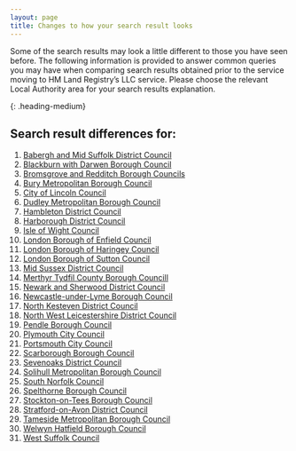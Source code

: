```yaml
---
layout: page
title: Changes to how your search result looks
--- 
```


Some of the search results may look a little different to those you have seen before. The following information is provided to answer common queries you may have when comparing search results obtained prior to the service moving to HM Land Registry’s LLC service. Please choose the relevant Local Authority area for your search results explanation.

{: .heading-medium}
<h2>Search result differences for:</h2>
<ol class='list list-bullet'>
    <li><a href='files/LA%20business%20rules/Babergh%20and%20Mid%20Suffolk%2020.01.2022.pdf' onclick='linkClicked()'>Babergh and Mid Suffolk District Council</a></li>
    <li><a href='files/LA%20business%20rules/Blackburn%20with%20Darwen%20.pdf' onclick='linkClicked()'>Blackburn with Darwen Borough Council</a></li>
    <li><a href='files/LA%20business%20rules/Bromsgrove%20and%20Redditch%2008.10.2021.pdf' onclick='linkClicked()'>Bromsgrove and Redditch Borough Councils</a></li>
    <li><a href='files/LA%20business%20rules/Bury%20Migration%20Hub%20Customer%20Document%20(002).pdf' onclick='linkClicked()'>Bury Metropolitan Borough Council</a></li>
    <li><a href='files/LA%20business%20rules/City%20Of%20Lincoln%20Customer%20Document.pdf' onclick='linkClicked()'>City of Lincoln Council</a></li>
    <li><a href='files/LA%20business%20rules/Dudley%20Metropolitan%20Borough%20Council%2008.07.2021.pdf' onclick='linkClicked()'>Dudley Metropolitan Borough Council</a></li>
    <li><a href='files/LA%20business%20rules/Hambleton%20District%20Council%2026.10.2021.pdf' onclick='linkClicked()'>Hambleton District Council</a></li>
    <li><a href='files/LA%20business%20rules/Harborough%20District%20Council%2029.04.2022.pdf' onclick='linkClicked()'>Harborough District Council</a></li>
    <li><a href='files/LA%20business%20rules/Isle%20of%20Wight%20Council.pdf' onclick='linkClicked()'>Isle of Wight Council</a></li>
    <li><a href='files/LA%20business%20rules/Enfield%20Customer%20Document%20v1.pdf' onclick='linkClicked()'>London Borough of Enfield Council</a></li>
    <li><a href='files/LA%20business%20rules/The%20London%20Borough%20of%20Haringey%20Council%2020-12-2021.pdf' onclick='linkClicked()'>London Borough of Haringey Council</a></li>
    <li><a href='files/LA%20business%20rules/London%20Borough%20of%20Sutton%20Council%2006.01.2022%20(1).pdf' onclick='linkClicked()'>London Borough of Sutton Council</a></li>
    <li><a href='files/LA%20business%20rules/Mid%20Sussex%2021.03.2022.pdf' onclick='linkClicked()'>Mid Sussex District Council</a></li>
    <li><a href='files/LA%20business%20rules/Merthyr%20Tydfil%20County%20Borough%20Council%2026.07.2022.pdf' onclick='linkClicked()'>Merthyr Tydfil County Borough Councill</a></li>
    <li><a href='files/LA%20business%20rules/Newark%20and%20Sherwood%2008.10.2021.pdf' onclick='linkClicked()'>Newark and Sherwood District Council</a></li>
     <li><a href='files/LA%20business%20rules/Newcastle-under-lyme%20borough%20council%2002.05.2022.pdf' onclick='linkClicked()'>Newcastle-under-Lyme Borough Council</a></li>
    <li><a href='files/LA%20business%20rules/North%20Kesteven%20District%20Council%2015.12.2021.pdf' onclick='linkClicked()'>North Kesteven District Council</a></li>
    <li><a href='files/LA%20business%20rules/North%20West%20Leicestershire%2027.07.2022.pdf' onclick='linkClicked()'>North West Leicestershire District Council</a></li>
    <li><a href='files/LA%20business%20rules/Pendle%20Borough%20Council%2016.11.2021.pdf' onclick='linkClicked()'>Pendle Borough Council</a></li>
    <li><a href='files/LA%20business%20rules/Plymouth%20City%20Council%2007.01.2022.pdf' onclick='linkClicked()'>Plymouth City Council</a></li>
    <li><a href='files/LA%20business%20rules/Portsmouth%20Customer%20Document.pdf' onclick='linkClicked()'>Portsmouth City Council</a></li>
    <li><a href='files/LA%20business%20rules/Scarborough%20Borough%20Council%2029.11.2021.pdf' onclick='linkClicked()'>Scarborough Borough Council</a></li>
    <li><a href='files/LA%20business%20rules/Sevenoaks%20District%20Council%2027.04.2021.pdf' onclick='linkClicked()'>Sevenoaks District Council</a></li>
    <li><a href='files/LA%20business%20rules/Solihull%20Metropolitan%20Borough%20Council%2025.04.2022.pdf' onclick='linkClicked()'>Solihull Metropolitan Borough Council</a></li>
    <li><a href='files/LA%20business%20rules/South%20Norfolk.pdf' onclick='linkClicked()'>South Norfolk Council</a></li>
    <li><a href='files/LA%20business%20rules/Spelthorne%20Borough%20Council%2023.04.21.pdf' onclick='linkClicked()'>Spelthorne Borough Council</a></li>
    <li><a href='files/LA%20business%20rules/Stockton-on-Tees%20Borough%20Council%2023.04.21.pdf' onclick='linkClicked()'>Stockton-on-Tees Borough Council</a></li> 
    <li><a href='files/LA%20business%20rules/Stratford%20District%20Council%20v3.pdf' onclick='linkClicked()'>Stratford-on-Avon District Council</a></li>
    <li><a href='files/LA%20business%20rules/Tameside%2008.10.2021.pdf' onclick='linkClicked()'>Tameside Metropolitan Borough Council</a></li>
    <li><a href='files/LA%20business%20rules/Welwyn%20Hatfield%20Borough%20Council.pdf' onclick='linkClicked()'>Welwyn Hatfield Borough Council</a></li>
    <li><a href='files/LA%20business%20rules/West%20Suffolk%20Search%20Diff%20doc.pdf' onclick='linkClicked()'>West Suffolk Council</a></li>
</ol>

